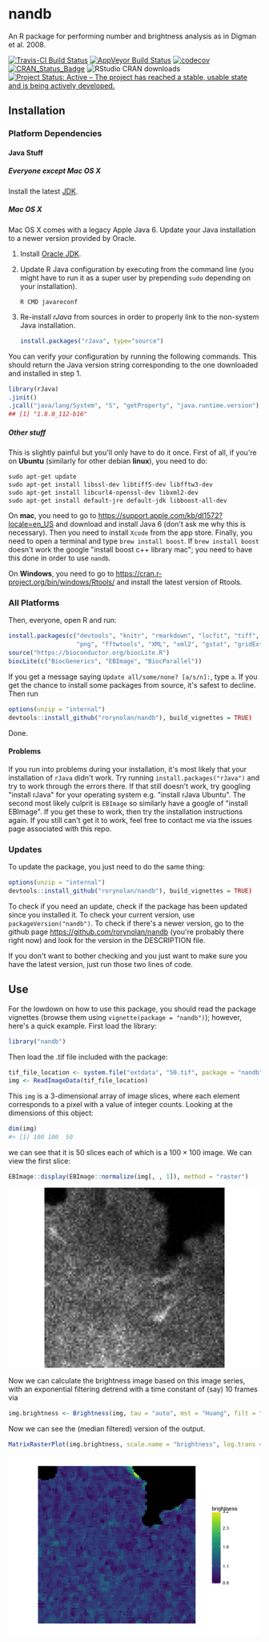 nandb
================

An R package for performing number and brightness analysis as in Digman et al. 2008.

[![Travis-CI Build Status](https://travis-ci.org/rorynolan/nandb.svg?branch=master)](https://travis-ci.org/rorynolan/nandb) [![AppVeyor Build Status](https://ci.appveyor.com/api/projects/status/github/rorynolan/nandb?branch=master&svg=true)](https://ci.appveyor.com/project/rorynolan/nandb) [![codecov](https://codecov.io/gh/rorynolan/nandb/branch/master/graph/badge.svg)](https://codecov.io/gh/rorynolan/nandb) [![CRAN\_Status\_Badge](http://www.r-pkg.org/badges/version/nandb)](https://cran.r-project.org/package=nandb) ![RStudio CRAN downloads](http://cranlogs.r-pkg.org/badges/grand-total/nandb) [![Project Status: Active – The project has reached a stable, usable state and is being actively developed.](http://www.repostatus.org/badges/latest/active.svg)](http://www.repostatus.org/#active)

Installation
------------

### Platform Dependencies

#### Java Stuff

##### Everyone except Mac OS X

Install the latest [JDK](http://www.oracle.com/technetwork/java/javase/downloads/index.html).

##### Mac OS X

Mac OS X comes with a legacy Apple Java 6. Update your Java installation to a newer version provided by Oracle.

1.  Install [Oracle JDK](http://www.oracle.com/technetwork/java/javase/downloads/index.html).

2.  Update R Java configuration by executing from the command line (you might have to run it as a super user by prepending `sudo` depending on your installation).

        R CMD javareconf

3.  Re-install *rJava* from sources in order to properly link to the non-system Java installation.

    ``` r
    install.packages("rJava", type="source")
    ```

You can verify your configuration by running the following commands. This should return the Java version string corresponding to the one downloaded and installed in step 1.

``` r
library(rJava)
.jinit()
.jcall("java/lang/System", "S", "getProperty", "java.runtime.version")
## [1] "1.8.0_112-b16" 
```

##### Other stuff

This is slightly painful but you'll only have to do it once. First of all, if you're on **Ubuntu** (similarly for other debian **linux**), you need to do:

    sudo apt-get update
    sudo apt-get install libssl-dev libtiff5-dev libfftw3-dev 
    sudo apt-get install libcurl4-openssl-dev libxml2-dev 
    sudo apt-get install default-jre default-jdk libboost-all-dev

On **mac**, you need to go to <https://support.apple.com/kb/dl1572?locale=en_US> and download and install Java 6 (don't ask me why this is necessary). Then you need to install `Xcode` from the app store. Finally, you need to open a terminal and type `brew install boost`. If `brew install boost` doesn't work the google "install boost c++ library mac"; you need to have this done in order to use `nandb`.

On **Windows**, you need to go to <https://cran.r-project.org/bin/windows/Rtools/> and install the latest version of Rtools.

### All Platforms

Then, everyone, open R and run:

``` r
install.packages(c("devtools", "knitr", "rmarkdown", "locfit", "tiff", "jpeg", 
                   "png", "fftwtools", "XML", "xml2", "gstat", "gridExtra"))
source("https://bioconductor.org/biocLite.R")
biocLite(c("BiocGenerics", "EBImage", "BiocParallel"))
```

If you get a message saying `Update all/some/none? [a/s/n]:`, type `a`. If you get the chance to install some packages from source, it's safest to decline. Then run

``` r
options(unzip = "internal")
devtools::install_github("rorynolan/nandb"), build_vignettes = TRUE)
```

Done.

#### Problems

If you run into problems during your installation, it's most likely that your installation of `rJava` didn't work. Try running `install.packages("rJava")` and try to work through the errors there. If that still doesn't work, try googling "install rJava" for your operating system e.g. "install rJava Ubuntu". The second most likely culprit is `EBImage` so similarly have a google of "install EBImage". If you get these to work, then try the installation instructions again. If you still can't get it to work, feel free to contact me via the issues page associated with this repo.

### Updates

To update the package, you just need to do the same thing:

``` r
options(unzip = "internal")
devtools::install_github("rorynolan/nandb"), build_vignettes = TRUE)
```

To check if you need an update, check if the package has been updated since you installed it. To check your current version, use `packageVersion("nandb")`. To check if there's a newer version, go to the github page <https://github.com/rorynolan/nandb> (you're probably there right now) and look for the version in the DESCRIPTION file.

If you don't want to bother checking and you just want to make sure you have the latest version, just run those two lines of code.

Use
---

For the lowdown on how to use this package, you should read the package vignettes (browse them using `vignette(package = "nandb")`); however, here's a quick example. First load the library:

``` r
library("nandb")
```

Then load the .tif file included with the package:

``` r
tif_file_location <- system.file("extdata", "50.tif", package = "nandb")
img <- ReadImageData(tif_file_location)
```

This `img` is a 3-dimensional array of image slices, where each element corresponds to a pixel with a value of integer counts. Looking at the dimensions of this object:

``` r
dim(img)
#> [1] 100 100  50
```

we can see that it is 50 slices each of which is a 100 × 100 image. We can view the first slice:

``` r
EBImage::display(EBImage::normalize(img[, , 1]), method = "raster")
```

![](README_files/figure-markdown_github/unnamed-chunk-7-1.png)

Now we can calculate the brightness image based on this image series, with an exponential filtering detrend with a time constant of (say) 10 frames via

``` r
img.brightness <- Brightness(img, tau = "auto", mst = "Huang", filt = "median")
```

Now we can see the (median filtered) version of the output.

``` r
MatrixRasterPlot(img.brightness, scale.name = "brightness", log.trans = TRUE)
```

![](README_files/figure-markdown_github/Brightness%20plot-1.png)
